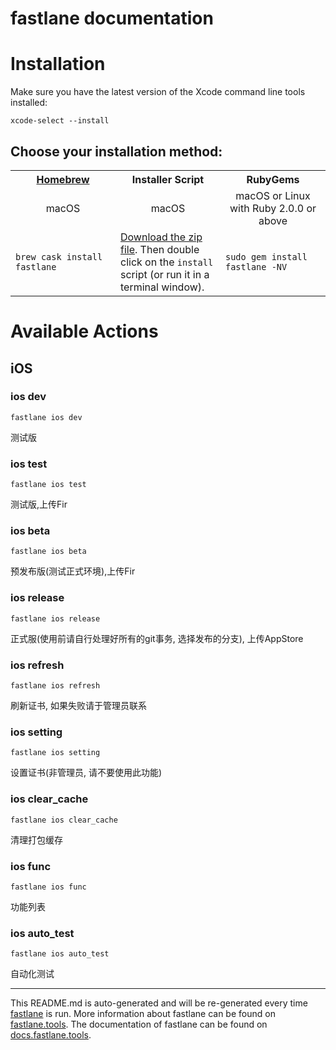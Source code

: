 fastlane documentation
================
# Installation

Make sure you have the latest version of the Xcode command line tools installed:

```
xcode-select --install
```

## Choose your installation method:

<table width="100%" >
<tr>
<th width="33%"><a href="http://brew.sh">Homebrew</a></th>
<th width="33%">Installer Script</th>
<th width="33%">RubyGems</th>
</tr>
<tr>
<td width="33%" align="center">macOS</td>
<td width="33%" align="center">macOS</td>
<td width="33%" align="center">macOS or Linux with Ruby 2.0.0 or above</td>
</tr>
<tr>
<td width="33%"><code>brew cask install fastlane</code></td>
<td width="33%"><a href="https://download.fastlane.tools">Download the zip file</a>. Then double click on the <code>install</code> script (or run it in a terminal window).</td>
<td width="33%"><code>sudo gem install fastlane -NV</code></td>
</tr>
</table>

# Available Actions
## iOS
### ios dev
```
fastlane ios dev
```
测试版
### ios test
```
fastlane ios test
```
测试版,上传Fir
### ios beta
```
fastlane ios beta
```
预发布版(测试正式环境),上传Fir
### ios release
```
fastlane ios release
```
正式服(使用前请自行处理好所有的git事务, 选择发布的分支), 上传AppStore
### ios refresh
```
fastlane ios refresh
```
刷新证书, 如果失败请于管理员联系
### ios setting
```
fastlane ios setting
```
设置证书(非管理员, 请不要使用此功能)
### ios clear_cache
```
fastlane ios clear_cache
```
清理打包缓存
### ios func
```
fastlane ios func
```
功能列表
### ios auto_test
```
fastlane ios auto_test
```
自动化测试

----

This README.md is auto-generated and will be re-generated every time [fastlane](https://fastlane.tools) is run.
More information about fastlane can be found on [fastlane.tools](https://fastlane.tools).
The documentation of fastlane can be found on [docs.fastlane.tools](https://docs.fastlane.tools).
